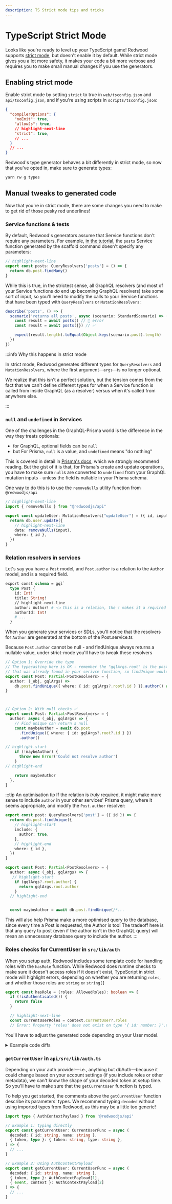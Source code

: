 ```yaml
---
description: TS Strict mode tips and tricks
---
```


# TypeScript Strict Mode

Looks like you're ready to level up your TypeScript game!
Redwood supports [strict mode](https://www.typescriptlang.org/docs/handbook/2/basic-types.html#strictness), but doesn't enable it by default.
While strict mode gives you a lot more safety, it makes your code a bit more verbose and requires you to make small manual changes if you use the generators.

## Enabling strict mode

Enable strict mode by setting `strict` to true in `web/tsconfig.json` and `api/tsconfig.json`, and if you're using scripts in `scripts/tsconfig.json`:

```json title="web/tsconfig.json, api/tsconfig.json, scripts/tsconfig.json"
{
  "compilerOptions": {
    "noEmit": true,
    "allowJs": true,
    // highlight-next-line
    "strict": true,
    // ...
  }
  // ...
}
```

Redwood's type generator behaves a bit differently in strict mode, so now that you've opted in, make sure to generate types:

```
yarn rw g types
```

## Manual tweaks to generated code

Now that you're in strict mode, there are some changes you need to make to get rid of those pesky red underlines!

### Service functions & tests

By default, Redwood's generators assume that Service functions don't require any parameters. For example, [in the tutorial](../tutorial/chapter2/side-quest.md), the `posts` Service function generated by the scaffold command doesn't specify any parameters:

```ts title="src/services/posts/posts.test.ts"
// highlight-next-line
export const posts: QueryResolvers['posts'] = () => {
  return db.post.findMany()
}
```

While this is true, in the strictest sense, all GraphQL resolvers (and most of your Service functions _do_ end up becoming GraphQL resolvers) take some sort of input, so you'll need to modify the calls to your Service functions that have been typed with `QueryResolvers` or `MutationResolvers`:

```ts title="src/services/posts/posts.test.ts"
describe('posts', () => {
  scenario('returns all posts', async (scenario: StandardScenario) => {
    const result = await posts() // 🛑 error
    const result = await posts({}) // ✅

    expect(result.length).toEqual(Object.keys(scenario.post).length)
  })
})
```

:::info Why this happens in strict mode

In strict mode, Redwood generates different types for `QueryResolvers` and `MutationResolvers`, where the first argument—`args`—is no longer optional.

We realize that this isn't a perfect solution, but the tension comes from the fact that we can't define different types for when a Service function is called from inside GraphQL (as a resolver) versus when it's called from anywhere else.

:::

### `null` and `undefined` in Services

One of the challenges in the GraphQL-Prisma world is the difference in the way they treats optionals:

- for GraphQL, optional fields can be `null`
- but For Prisma, `null` is a value, and `undefined` means "do nothing"

This is covered in detail in [Prisma's docs](https://www.prisma.io/docs/concepts/components/prisma-client/null-and-undefined), which we strongly recommend reading.
But the gist of it is that, for Prisma's create and update operations, you have to make sure `null`s are converted to `undefined` from your GraphQL mutation inputs - unless the field is nullable in your Prisma schema.

One way to do this is to use the `removeNulls` utility function from `@redwoodjs/api`

```ts title=api/src/services/users.ts
// highlight-next-line
import { removeNulls } from "@redwoodjs/api"

export const updateUser: MutationResolvers["updateUser"] = ({ id, input }) => {
  return db.user.update({
    // highlight-next-line
    data: removeNulls(input),
    where: { id },
  })
}
```

### Relation resolvers in services
Let's say you have a `Post` model, and `Post.author` is a relation to the `Author` model, and is a required field.

```graphql Post.sdl.ts
export const schema = gql`
  type Post {
    id: Int!
    title: String!
    // highlight-next-line
    author: Author! # 👈 this is a relation, the ! makes it a required field
    authorId: Int!
    # ...
  }

```

When you generate your services or SDLs, you'll notice that the resolvers for `Author` are generated at the bottom of the Post.service.ts

Because `Post.author` cannot be null - and findUnique always returns a nullable value, under strict-mode you'll have to tweak these resolvers

```ts Post.service.ts
// Option 1: Override the type
// The typecasting here is OK - remember the "gqlArgs.root" is the post
// that was already found in your serivce function, so findUnique would always find it!
export const Post: Partial<PostResolvers> = {
  author: (_obj, gqlArgs) =>
    db.post.findUnique({ where: { id: gqlArgs?.root?.id } }).author() as Author,  // 👈
}



// Option 2: With null checks ✅
export const Post: Partial<PostResolvers> = {
  author: async (_obj, gqlArgs) => {
    // Find unique can return a null
    const maybeAuthor = await db.post
      .findUnique({ where: { id: gqlArgs?.root?.id } })
      .author()

// highlight-start
    if (!maybeAuthor) {
      throw new Error('Could not resolve author')
    }
// highlight-end

    return maybeAuthor
  },
}
```


:::tip An optimisation tip
If the relation is _truly_ required, it might make more sense to include `author` in your other services' Prisma query, where it seems appropriate, and modify the `Post.author` resolver:

```ts
export const post: QueryResolvers['post'] = ({ id }) => {
  return db.post.findUnique({
    // highlight-start
    include: {
      author: true,
    },
    // highlight-end
    where: { id },
  })
}

export const Post: Partial<PostResolvers> = {
  author: async (_obj, gqlArgs) => {
   // highlight-start
    if (gqlArgs?.root.author) {
      return gqlArgs.root.author
    }
  // highlight-end


  const maybeAuthor = await db.post.findUnique(/*...
```

This will also help Prisma make a more optimised query to the database, since every time a Post is requested, the Author is too! The tradeoff here is that any query to post (even if the author isn't in the GraphQL query) will mean an unnecessary database query to include the author.
:::

### Roles checks for CurrentUser in `src/lib/auth`

When you setup auth, Redwood includes some template code for handling roles with the `hasRole` function.
While Redwood does runtime checks to make sure it doesn't access roles if it doesn't exist, TypeScript in strict mode will highlight errors, depending on whether you are returning `roles`, and whether those roles are `string` or `string[]`

```typescript
export const hasRole = (roles: AllowedRoles): boolean => {
  if (!isAuthenticated()) {
    return false
  }

  // highlight-next-line
  const currentUserRoles = context.currentUser?.roles
  // Error: Property 'roles' does not exist on type '{ id: number; }'.ts(2339)
```

You'll have to adjust the generated code depending on your User model.

<details>
<summary>Example code diffs</summary>

#### A. If your project does not use roles

If your `getCurrentUser` doesn't return `roles`, and you don't use this functionality, you can safely remove the `hasRole` function.

#### B. Roles on current user is a string

Alternatively, if  you define the roles as a string, you can remove the code that does checks against Arrays

```diff title="api/src/lib/auth.ts"
export const hasRole = (roles: AllowedRoles): boolean => {
  if (!isAuthenticated()) {
    return false
  }

  const currentUserRoles = context.currentUser?.roles

  if (typeof roles === 'string') {
-    if (typeof currentUserRoles === 'string') {
      return currentUserRoles === roles
-    }
  }

  if (Array.isArray(roles)) {
-    if (Array.isArray(currentUserRoles)) {
-      return currentUserRoles?.some((allowedRole) =>
-        roles.includes(allowedRole)
-      )
-    } else if (typeof currentUserRoles === 'string') {
      // roles to check is an array, currentUser.roles is a string
      return roles.some((allowedRole) => currentUserRoles === allowedRole)
-    }
  }

  // roles not found
  return false
}
```

#### C. Roles on current user is an Array of strings

If in your User model, roles are an array of strings, and can never be just a string, you can safely remove most of the code

```diff title="api/src/lib/auth.ts"
export const hasRole = (roles: AllowedRoles): boolean => {
  if (!isAuthenticated()) {
    return false
  }

 const currentUserRoles = context.currentUser?.roles

  if (typeof roles === 'string') {
-    if (typeof currentUserRoles === 'string') {
-      return currentUserRoles === roles
-    } else if (Array.isArray(currentUserRoles)) {
      // roles to check is a string, currentUser.roles is an array
      return currentUserRoles?.some((allowedRole) => roles === allowedRole)
-    }
  }

  if (Array.isArray(roles)) {
-    if (Array.isArray(currentUserRoles)) {
      return currentUserRoles?.some((allowedRole) =>
        roles.includes(allowedRole)
      )
-    } else if (typeof currentUserRoles === 'string') {
-      return roles.some(
-        (allowedRole) => currentUserRoles === allowedRole
-      )
    }
  }

  // roles not found
  return false
}
```
</details>

### `getCurrentUser` in `api/src/lib/auth.ts`

Depending on your auth provider—i.e., anything but dbAuth—because it could change based on your account settings (if you include roles or other metadata), we can't know the shape of your decoded token at setup time.
So you'll have to make sure that the `getCurrentUser` function is typed.

To help you get started, the comments above the `getCurrentUser` function describe its parameters' types. We recommend typing `decoded` without using imported types from Redwood, as this may be a little too generic!

```ts title='api/src/lib/auth.ts'
import type { AuthContextPayload } from '@redwoodjs/api'

// Example 1: typing directly
export const getCurrentUser: CurrentUserFunc = async (
  decoded: { id: string, name: string },
  { token, type }: { token: string, type: string },
) => {
  // ...
}

// Example 2: Using AuthContextPayload
export const getCurrentUser: CurrentUserFunc = async (
  decoded: { id: string, name: string },
  { token, type }: AuthContextPayload[1],
  { event, context }: AuthContextPayload[2]
) => {
  // ...
}
```
